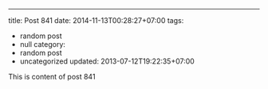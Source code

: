 ---
title: Post 841
date: 2014-11-13T00:28:27+07:00
tags:
  - random post
  - null
category:
  - random post
  - uncategorized
updated: 2013-07-12T19:22:35+07:00

This is content of post 841